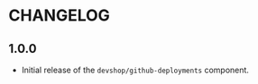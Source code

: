 CHANGELOG
=========

1.0.0
-----

 * Initial release of the `devshop/github-deployments` component. 
 
